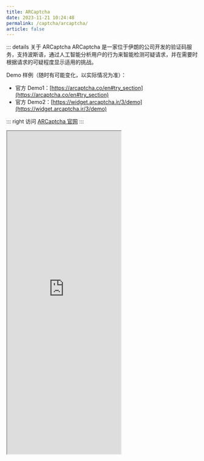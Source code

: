 ```yaml
---
title: ARCaptcha
date: 2023-11-21 10:24:48
permalink: /captcha/arcaptcha/
article: false
---
```


::: details 关于 ARCaptcha
ARCaptcha 是一家位于伊朗的公司开发的验证码服务，支持波斯语，通过人工智能分析用户的行为来智能检测可疑请求，并在需要时根据请求的可疑程度显示适用的挑战。
<br>

Demo 样例（随时有可能变化，以实际情况为准）：
<br>

- 官方 Demo1：[https://arcaptcha.co/en#try_section](https://arcaptcha.co/en#try_section)<Badge text="本页使用" type="error" vertical="middle"/>
- 官方 Demo2：[https://widget.arcaptcha.ir/3/demo](https://widget.arcaptcha.ir/3/demo)

::: right
访问 [ARCaptcha 官网](https://arcaptcha.ir/)
:::

<iframe src="https://arcaptcha.co/en#try_section" height="850px" scrolling="no"></iframe>
